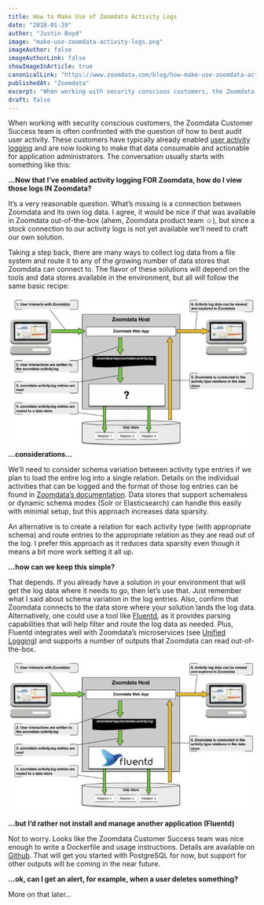 ```yaml
---
title: How to Make Use of Zoomdata Activity Logs
date: "2018-01-29"
author: "Justin Boyd"
image: "make-use-zoomdata-activity-logs.png"
imageAuthor: false
imageAuthorLink: false
showImageInArticle: true
canonicalLink: "https://www.zoomdata.com/blog/how-make-use-zoomdata-activity-logs/"
publishedAt: "Zoomdata"
excerpt: "When working with security conscious customers, the Zoomdata Customer Success team is often confronted with the question of how to best audit user activity..."
draft: false
---
```


When working with security conscious customers, the Zoomdata Customer Success team is often confronted with the question
of how to best audit user activity. These customers have typically already enabled [user activity logging](https://www.zoomdata.com/docs/2.6/activity-logging.html)
and are now looking to make that data consumable and actionable for application administrators. The conversation usually starts with something like this:

**...Now that I’ve enabled activity logging FOR Zoomdata, how do I view those logs IN Zoomdata?**

It’s a very reasonable question. What’s missing is a connection between Zoomdata and its own log data. I agree, it would be nice if
that was available in Zoomdata out-of-the-box (ahem, Zoomdata product team ☺), but since a stock connection to our activity logs is
not yet available we’ll need to craft our own solution.

Taking a step back, there are many ways to collect log data from a file system and route it to any of the growing number of data
stores that Zoomdata can connect to. The flavor of these solutions will depend on the tools and data stores available in the environment,
but all will follow the same basic recipe:

![Activity Log Helper](activity-log-helper-graphic.png)
**...considerations...**

We’ll need to consider schema variation between activity type entries if we plan to load the entire log into a single relation.
Details on the individual activities that can be logged and the format of those log entries can be found in [Zoomdata’s documentation](https://www.zoomdata.com/docs/2.6/activities-log-quick-reference-sheet.html).
Data stores that support schemaless or dynamic schema modes (Solr or Elasticsearch) can handle this easily with minimal setup, but this
approach increases data sparsity.

An alternative is to create a relation for each activity type (with appropriate schema) and route entries to the appropriate relation as
they are read out of the log. I prefer this approach as it reduces data sparsity even though it means a bit more work setting it all up.

**...how can we keep this simple?**

That depends. If you already have a solution in your environment that will get the log data where it needs to go, then let’s use that.
Just remember what I said about schema variation in the log entries. Also, confirm that Zoomdata connects to the data store where your
solution lands the log data. Alternatively, one could use a tool like [Fluentd](https://www.fluentd.org/), as it provides parsing capabilities that will help filter
and route the log data as needed. Plus, Fluentd integrates well with Zoomdata’s microservices (see [Unified Logging](https://www.zoomdata.com/docs/2.6/unified-logging.html)) and supports a
number of outputs that Zoomdata can read out-of-the-box.

![Activity Log Helper FluentD](activity-log-helper-graphic-fluentd.png)

**…but I’d rather not install and manage another application (Fluentd)**

Not to worry. Looks like the Zoomdata Customer Success team was nice enough to write a Dockerfile and usage instructions.
Details are available on [Github](https://github.com/Zoomdata/zoomdata-tools/tree/master/user-activity-log-helper). That will get you started with PostgreSQL for now, but support for other outputs will be coming in
the near future.

**...ok, can I get an alert, for example, when a user deletes something?**

More on that later...
